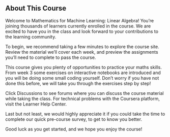 ## About This Course
Welcome to Mathematics for Machine Learning: Linear Algebra! You’re joining thousands of learners currently enrolled in the course. We are excited to have you in the class and look forward to your contributions to the learning community.

To begin, we recommend taking a few minutes to explore the course site. Review the material we’ll cover each week, and preview the assignments you’ll need to complete to pass the course.

This course gives you plenty of opportunities to practice your maths skills. From week 3 some exercises on interactive notebooks are introduced and you will be doing some small coding yourself. Don’t worry if you have not done this before, we will take you through the exercises step by step!

Click Discussions to see forums where you can discuss the course material while taking the class. For technical problems with the Coursera platform, visit the Learner Help Center.

Last but not least, we would highly appreciate it if you could take the time to complete our quick pre-course survey, to get to know you better.

Good luck as you get started, and we hope you enjoy the course!
